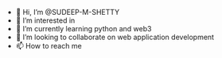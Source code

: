 - 👋 Hi, I’m @SUDEEP-M-SHETTY
- 👀 I’m interested in 
- 🌱 I’m currently learning python and web3
- 💞️ I’m looking to collaborate on web application development
- 📫 How to reach me 

<!---
SUDEEP-M-SHETTY/SUDEEP-M-SHETTY is a ✨ special ✨ repository because its `README.md` (this file) appears on your GitHub profile.
You can click the Preview link to take a look at your changes.
--->
 
 ​  
